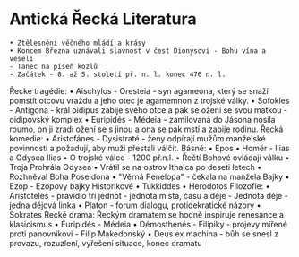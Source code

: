 # Antická Řecká Literatura
	• Ztělesnění věčného mládí a krásy
	• Koncem Března uznávali slavnost v čest Dionýsovi - Bohu vína a veselí
	- Tanec na píseň kozlů
	- Začátek - 8. až 5. století př. n. l. konec 476 n. l.
Řecké tragédie: 
	• Aischylos - Oresteia - syn agameona, který se snaží pomstít otcovu vraždu a jeho otec je agamemnon z trojské války.
	• Sofokles - Antigona - král oidipus zabije svého otce a pak se ožení se svou matkou - oidipovský komplex
	• Euripidés - Médeia -  zamilovaná do Jásona nosila roumo, on ji zradí ožení se s jinou a ona se pak mstí a zabije rodinu.
Řecká komedie:
	• Aristofánes - Dysistraté - ženy odpírají mužům manželské povinnosti a požadují, aby muži přestali válčit.
Básně:
	• Epos
	• Homér - Ilias a Odysea
Ilias
	• O trojské válce - 1200 př.n.l.
	• Řečtí Bohové ovládají válku
	• Troja Prohrála
Odysea
	• Vrátil se na ostrov Ithaica po deseti letech
	• Rozhněval Boha Poseidona
	• "Věrná Penelopa" - čekala na manžela
Bajky
	• Ezop - Ezopovy bajky
Historikové
	• Tukkiddes
	• Herodotos
Filozofie:
	• Aristoteles - pravidlo tří jednot - jednota místa, času a děje - Jednota děje - jedna dějová linka
	• Platon - forum dialogu, protidekratické názory
	• Sokrates
Řecké drama:
Řeckým dramatem se hodně inspiruje renesance a klasicismus
	• Euripidés - Médeia
	• Démosthenés - Filipiky - projevy mířené proti panovníkovi - Filip Makedonský
	• Deus ex machina - bůh se snesl z provazu, rozuzlení, vyřešení situace, konec dramatu

